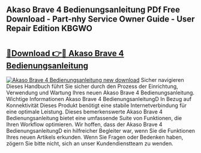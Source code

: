 ## Akaso Brave 4 Bedienungsanleitung PDf Free Download - Part-nhy Service Owner Guide - User Repair Edition KBGWO

# <h2><a href="http://df662uy.blite.top/?on=Akaso+Brave+4+Bedienungsanleitung">🔗Download 👉🔴 Akaso Brave 4 Bedienungsanleitung</a></h2>

[![Akaso Brave 4 Bedienungsanleitung new download](https://i.imgur.com/lujVjoI.png)](http://df662uy.blite.top/?on=Akaso+Brave+4+Bedienungsanleitung)
Sicher navigieren Dieses Handbuch führt Sie sicher durch den Prozess der Einrichtung, Verwendung und Wartung Ihres neuen Akaso Brave 4 Bedienungsanleitung. Wichtige Informationen Akaso Brave 4 BedienungsanleitungD In Bezug auf Konnektivität Dieses Produkt benötigt eine stabile Internetverbindung für eine optimale Leistung. Dieses bemerkenswerte Akaso Brave 4 Bedienungsanleitung bietet eine umfassende Suite von Funktionen, die Ihren Workflow optimieren. Wir hoffen, dass der Akaso Brave 4 BedienungsanleitungD ein hilfreicher Begleiter war, wenn Sie die Funktionen Ihres neuen Artikels erkunden. Wenn Sie Fragen oder Bedenken haben, zögern Sie bitte nicht, sich an unser Kundendienstteam zu wenden.
